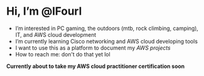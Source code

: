 # Hi, I’m @lFourl
- I’m interested in PC gaming, the outdoors (mtb, rock climbing, camping), IT, and AWS cloud development
- I’m currently learning Cisco networking and AWS cloud developing tools
- I want to use this as a platform to document my _AWS projects_
- How to reach me: don't do that yet lol

**Currently about to take my AWS cloud practitioner certification soon**
